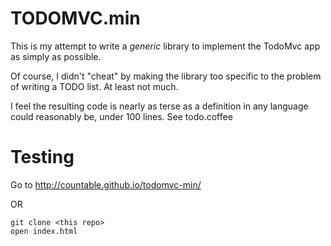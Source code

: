 # TODOMVC.min

This is my attempt to write a _generic_ library to implement the TodoMvc app as simply as possible.

Of course, I didn't "cheat" by making the library too specific to the problem of writing a TODO list. At least not much.

I feel the resulting code is nearly as terse as a definition in any language could reasonably be, under 100 lines. See todo.coffee


# Testing

Go to http://countable.github.io/todomvc-min/

OR

```
git clone <this repo>
open index.html
```
